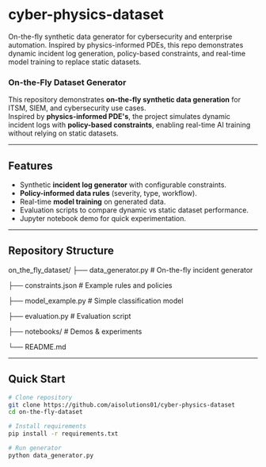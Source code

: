 # cyber-physics-dataset
On-the-fly synthetic data generator for cybersecurity and enterprise automation. Inspired by physics-informed PDEs, this repo demonstrates dynamic incident log generation, policy-based constraints, and real-time model training to replace static datasets.

### On-the-Fly Dataset Generator

This repository demonstrates **on-the-fly synthetic data generation** for ITSM, SIEM, and cybersecurity use cases.  
Inspired by **physics-informed PDE's**, the project simulates dynamic incident logs with **policy-based constraints**, enabling real-time AI training without relying on static datasets.

---

## Features
- Synthetic **incident log generator** with configurable constraints.
- **Policy-informed data rules** (severity, type, workflow).
- Real-time **model training** on generated data.
- Evaluation scripts to compare dynamic vs static dataset performance.
- Jupyter notebook demo for quick experimentation.

---

## Repository Structure
on_the_fly_dataset/
├── data_generator.py # On-the-fly incident generator

├── constraints.json # Example rules and policies

├── model_example.py # Simple classification model

├── evaluation.py # Evaluation script

├── notebooks/ # Demos & experiments

└── README.md


---

## Quick Start
```bash
# Clone repository
git clone https://github.com/aisolutions01/cyber-physics-dataset
cd on-the-fly-dataset

# Install requirements
pip install -r requirements.txt

# Run generator
python data_generator.py
